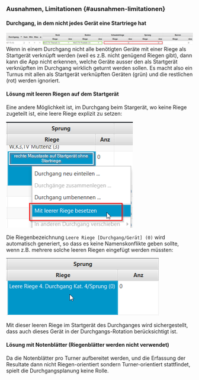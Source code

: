 ### Ausnahmen, Limitationen {#ausnahmen-limitationen}

#### Durchgang, in dem nicht jedes Gerät eine Startriege hat
![](/assets/not-all-startgeraete-assigned-issue.png)
Wenn in einem Durchgang nicht alle benötigten Geräte mit einer Riege als Startgerät verknüpft werden (weil es z.B. nicht genügend Riegen gibt), 
dann kann die App nicht erkennen, welche Geräte ausser den als Startgerät verknüpften im Durchgang wirklich geturnt werden sollen.
Es macht also ein Turnus mit allen als Startgerät verknüpften Geräten (grün) und die restlichen (rot) werden ignoriert.

#### Lösung mit leeren Riegen auf dem Startgerät
Eine andere Möglichkeit ist, im Durchgang beim Stargerät, wo keine Riege zugeteilt ist, eine leere Riege explizit zu setzen:

![](/assets/durchgang-leere-startriege-fix.png) 

Die Riegenbezeichnung `Leere Riege [Durchgang/Gerät] (0)` wird automatisch generiert, so dass es keine Namenskonflikte geben sollte, wenn z.B. mehrere solche leeren Riegen eingefügt werden müssten:

![](/assets/durchgang-leere-startriege-fixed.png)

Mit dieser leeren Riege im Startgerät des Durchganges wird sichergestellt, dass auch dieses Gerät in der Durchgangs-Rotation berücksichtigt ist.

#### Lösung mit Notenblätter (Riegenblätter werden nicht verwendet)
Da die Notenblätter pro Turner aufbereitet werden, und die Erfassung der Resultate dann nicht Riegen-orientiert sondern Turner-orientiert stattfindet, spielt die Durchgangsplanung keine Rolle.


